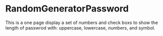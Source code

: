 # RandomGeneratorPassword

This is a one page display a set of numbers and check boxs to show the length of passwrod with: uppercase, lowercase, numbers, and symbol.

